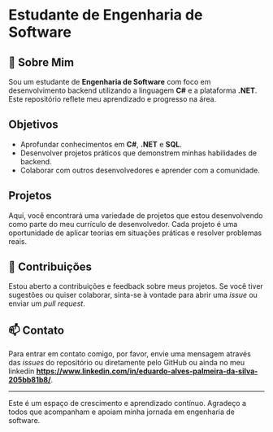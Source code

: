 # Estudante de Engenharia de Software

## 🌱 Sobre Mim

Sou um estudante de **Engenharia de Software** com foco em desenvolvimento backend utilizando a linguagem **C#** e a plataforma **.NET**. Este repositório reflete meu aprendizado e progresso na área.

## Objetivos

- Aprofundar conhecimentos em **C#**, **.NET** e **SQL**.
- Desenvolver projetos práticos que demonstrem minhas habilidades de backend.
- Colaborar com outros desenvolvedores e aprender com a comunidade.

## Projetos

Aqui, você encontrará uma variedade de projetos que estou desenvolvendo como parte do meu currículo de desenvolvedor. Cada projeto é uma oportunidade de aplicar teorias em situações práticas e resolver problemas reais.

## 🤝 Contribuições

Estou aberto a contribuições e feedback sobre meus projetos. Se você tiver sugestões ou quiser colaborar, sinta-se à vontade para abrir uma _issue_ ou enviar um _pull request_.

## 📫 Contato

Para entrar em contato comigo, por favor, envie uma mensagem através das _issues_ do repositório ou diretamente pelo GitHub ou ainda no meu linkedin **https://www.linkedin.com/in/eduardo-alves-palmeira-da-silva-205bb81b8/**.

---

Este é um espaço de crescimento e aprendizado contínuo. Agradeço a todos que acompanham e apoiam minha jornada em engenharia de software.
